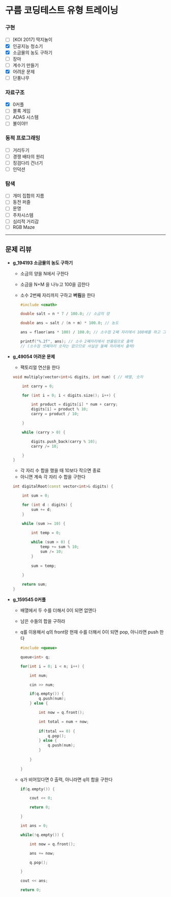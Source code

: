 # 구름 코딩테스트 유형 트레이닝

### 구현
- [ ] [KOI 2017] 딱지놀이
- [x] 인공지능 청소기
- [X] 소금물의 농도 구하기
- [ ] 장마
- [ ] 계수기 만들기
- [X] 어려운 문제
- [ ] 단풍나무

### 자료구조
- [x] 0커플
- [ ] 블록 게임
- [ ] ADAS 시스템
- [ ] 불이야!!

### 동적 프로그래밍
- [ ] 거리두기
- [ ] 경쟁 배타의 원리
- [ ] 징검다리 건너기
- [ ] 인덕션

### 탐색
- [ ] 개미 집합의 지름
- [ ] 동전 퍼즐
- [ ] 문명
- [ ] 주차시스템
- [ ] 심리적 거리감
- [ ] RGB Maze
---

## 문제 리뷰

- **g_194193 소금물의 농도 구하기**
  - 소금의 양을 N에서 구한다
  - 소금을 N+M 을 나누고 100을 곱한다
  - 소수 2번째 자리까지 구하고 **버림**을 한다

    ```C++
    #include <cmath>

	double salt = n * 7 / 100.0; // 소금의 양

	double ans = salt / (n + m) * 100.0; // 농도

	ans = floor(ans * 100) / 100.0; // 소수점 2째 자리에서 100배를 하고 그 아래 숫자들을 버림

    printf("%.2f", ans); // 소수 2째자리에서 반올림으로 출력 
    // (소수점 셋째자리 숫자는 없으므로 사실상 둘째 자리에서 출력)
    ```

- **g_49054 어려운 문제**
  - 팩토리얼 연산을 한다

  ```C++
  void multiply(vector<int>& digits, int num) { // 배열, 숫자

      int carry = 0;

      for (int i = 0; i < digits.size(); i++) {

          int product = digits[i] * num + carry;
          digits[i] = product % 10;
          carry = product / 10;

      }

      while (carry > 0) {

          digits.push_back(carry % 10);
          carry /= 10;

      }
  }
  ```

  - 각 자리 수 합을 했을 때 10보다 작으면 종료
  - 아니면 계속 각 자리 수 합을 구한다

  ```C++
  int digitalRoot(const vector<int>& digits) {

      int sum = 0;

      for (int d : digits) {
          sum += d;
      }

      while (sum >= 10) {
          
          int temp = 0;

          while (sum > 0) {
              temp += sum % 10;
              sum /= 10;
          }
          
          sum = temp;
      
      }

      return sum;
  }
  ```

- **g_159545 0커플**
  - 배열에서 두 수를 더해서 0이 되면 없앤다
  - 남은 수들의 합을 구하라
  - q를 이용해서 q의 front랑 현재 수를 더해서 0이 되면 pop, 아니라면 push 한다

    ```C++
    #include <queue>

    queue<int> q;

    for(int i = 0; i < n; i++) {

        int num;

        cin >> num;

        if(q.empty()) {
            q.push(num);
        } else {

            int now = q.front();

            int total = num + now;
            
            if(total == 0) {
                q.pop();
            } else {
                q.push(num);
            }
            
        }
        
    }
    ```

  - q가 비어있다면 0 출력, 아니라면 q의 합을 구한다

    ```C++
    if(q.empty()) {

        cout << 0;

        return 0;

    }

    int ans = 0;

    while(!q.empty()) {

        int now = q.front();

        ans += now;

        q.pop();

    }

    cout << ans;
	
	return 0;
    ```